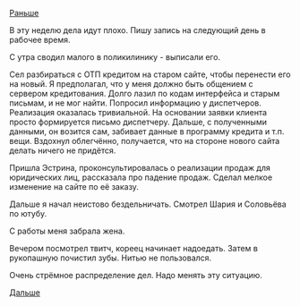 [Раньше](2018.09.10.md)

В эту неделю дела идут плохо.
Пишу запись на следующий день в рабочее время.

С утра сводил малого в поликилинику - выписали его.

Сел разбираться с ОТП кредитом на старом сайте, чтобы перенести его на новый. Я предполагал, что у меня должно быть общением с сервером кредитования. Долго лазил по кодам интерфейса и старым письмам, и не мог найти.
Попросил информацию у диспетчеров. Реализация оказалась тривиальной. На основании заявки клиента просто формируется письмо диспетчеру. Дальше, с полученными данными, он возится сам, забивает данные в программу кредита и т.п. вещи.
Вздохнул облегчённо, получается, что на стороне нового сайта делать ничего не придётся.

Пришла Эстрина, проконсультировалась о реализации продаж для юридических лиц, рассказала про падение продаж. Сделал мелкое изменение на сайте по её заказу.

Дальше я начал неистово бездельничать. Смотрел Шария и Соловьёва по ютубу.

С работы меня забрала жена.

Вечером посмотрел твитч, кореец начинает надоедать. Затем в рукопашную почистил зубы. Нитью не пользовался.

Очень стрёмное распределение дел. Надо менять эту ситуацию.

[Дальше](2018.09.12.md)